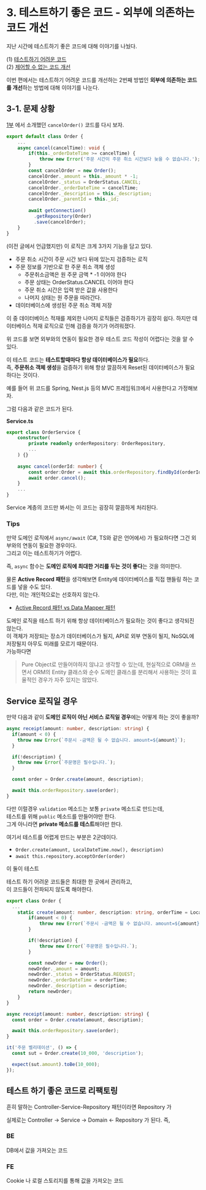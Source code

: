 # 3. 테스트하기 좋은 코드 - 외부에 의존하는 코드 개선

지난 시간에 테스트하기 좋은 코드에 대해 이야기를 나눴다.

(1) [테스트하기 어려운 코드](https://jojoldu.tistory.com/674)  
(2) [제어할 수 없는 코드 개선](https://jojoldu.tistory.com/676)
  
이번 편에서는 테스트하기 어려운 코드를 개선하는 2번째 방법인 **외부에 의존하는 코드를 개선**하는 방법에 대해 이야기를 나눈다.    
  
## 3-1. 문제 상황

[1부](https://jojoldu.tistory.com/674) 에서 소개했던 `cancelOrder()` 코드를 다시 보자. 

```ts
export default class Order {
    ...
    async cancel(cancelTime): void {
        if(this._orderDateTime >= cancelTime) {
            throw new Error('주문 시간이 주문 취소 시간보다 늦을 수 없습니다.');
        }
        const cancelOrder = new Order();
        cancelOrder._amount = this._amount * -1;
        cancelOrder._status = OrderStatus.CANCEL;
        cancelOrder._orderDateTime = cancelTime;
        cancelOrder._description = this._description;
        cancelOrder._parentId = this._id;
        
        await getConnection()
          .getRepository(Order)
          .save(cancelOrder);
    }
}
```

(이전 글에서 언급했지만) 이 로직은 크게 3가지 기능을 담고 있다.

* 주문 취소 시간이 주문 시간 보다 뒤에 있는지 검증하는 로직
* 주문 정보를 기반으로 한 주문 취소 객체 생성
  * 주문취소금액은 원 주문 금액 * -1 이어야 한다
  * 주문 상태는 OrderStatus.CANCEL 이어야 한다
  * 주문 취소 시간은 입력 받은 값을 사용한다
  * 나머지 상태는 원 주문을 따라간다.
* 데이터베이스에 생성된 주문 취소 객체 저장

이 중 데이터베이스 적재를 제외한 나머지 로직들은 검증하기가 굉장히 쉽다.
하지만 데이터베이스 적재 로직으로 인해 검증을 하기가 어려워졌다.

위 코드를 보면 외부와의 연동이 필요한 경우 테스트 코드 작성이 어렵다는 것을 알 수 있다.


이 테스트 코드는 **테스트할때마다 항상 데이터베이스가 필요**하다.  
즉, **주문취소 객체 생성**을 검증하기 위해 항상 깔끔하게 Reset된 데이터베이스가 필요하다는 것이다.  
  
예를 들어 위 코드를 Spring, Nest.js 등의 MVC 프레임워크에서 사용한다고 가정해보자.  
  
그럼 다음과 같은 코드가 된다.  
  
**Service.ts**

```ts
export class OrderService {
    constructor(
        private readonly orderRepository: OrderRepository,
        ...
    ) {}
  
    async cancel(orderId: number) {
        const order:Order = await this.orderRepository.findById(orderId);
        await order.cancel();
    }
    ...
}
```

Service 계층의 코드만 봐서는 이 코드는 굉장히 깔끔하게 처리된다.  

### Tips

만약 도메인 로직에서 `async/await` (C#, TS와 같은 언어에서) 가 필요하다면 그건 외부와의 연동이 필요한 경우이다.  
그리고 이는 테스트하기가 어렵다.  
  
즉, `async` 함수는 **도메인 로직에 최대한 거리를 두는 것이 좋다**는 것을 의미한다.  
  
물론 **Active Record 패턴**을 생각해보면 Entity에 데이터베이스를 직접 핸들링 하는 코드를 넣을 수도 있다.  
다만, 이는 개인적으로는 선호하지 않는다.  

* [Active Record 패턴 vs Data Mapper 패턴](https://jojoldu.tistory.com/603#dataaccess-%EA%B3%84%EC%B8%B5)

도메인 로직을 테스트 하기 위해 항상 데이터베이스가 필요하는 것이 좋다고 생각되진 않는다.  
이 객체가 저장되는 장소가 데이터베이스가 될지, API로 외부 연동이 될지, NoSQL에 저장될지 아무도 미래를 모르기 때문이다.  
가능하다면 

> Pure Object로 만들어야하지 않냐고 생각할 수 있는데, 현실적으로 ORM을 쓰면서 ORM의 Entity 클래스와 순수 도메인 클래스를 분리해서 사용하는 것이 효율적인 경우가 자주 있지는 않았다.  


## Service 로직일 경우

만약 다음과 같이 **도메인 로직이 아닌 서비스 로직일 경우**에는 어떻게 하는 것이 좋을까?  

```ts
async receipt(amount: number, description: string) {
  if(amount < 0) {
    throw new Error(`주문시 -금액은 될 수 없습니다. amount=${amount}`);
  }

  if(!description) {
    throw new Error(`주문명은 필수입니다.`);
  }

  const order = Order.create(amount, description);

  await this.orderRepository.save(order);
}
```

다만 이럴경우 `validation` 메소드는 보통 `private` 메소드로 만드는데,  
테스트를 위해 `public` 메소드를 만들어야만 한다.  
그게 아니라면 **private 메소드를 테스트**해야만 한다.


여기서 테스트를 어렵게 만드는 부분은 2군데이다.

* `Order.create(amount, LocalDateTime.now(), description)`
* `await this.repository.acceptOrder(order)`

이 둘이 테스트

테스트 하기 어려운 코드들은 최대한 한 곳에서 관리하고,  
이 코드들이 전파되지 않도록 해야한다.

```ts
export class Order {
  ...
    static create(amount: number, description: string, orderTime = LocalDateTime.now()): Order {
        if(amount < 0) {
            throw new Error(`주문시 -금액은 될 수 없습니다. amount=${amount}`);
        }

        if(!description) {
            throw new Error(`주문명은 필수입니다.`);
        }

        const newOrder = new Order();
        newOrder._amount = amount;
        newOrder._status = OrderStatus.REQUEST;
        newOrder._orderDateTime = orderTime;
        newOrder._description = description;
        return newOrder;
    }
}
```

```ts
async receipt(amount: number, description: string) {
  const order = Order.create(amount, description);

  await this.orderRepository.save(order);
}
```

```ts
it('주문 벨리데이션', () => {
  const sut = Order.create(10_000, 'description');

  expect(sut.amount).toBe(10_000);
});
```

## 테스트 하기 좋은 코드로 리팩토링

흔히 말하는 Controller-Service-Repository 패턴이라면 Repository 가

실제로는 Controller -> Service -> Domain <- Repository 가 된다.
즉,

### BE

DB에서 값을 가져오는 코드

### FE

Cookie 나 로컬 스토리지를 통해 값을 가져오는 코드



